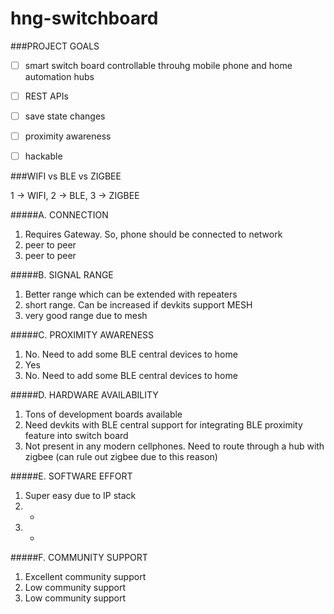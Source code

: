 # hng-switchboard

###PROJECT GOALS

- [ ] smart switch board controllable throuhg mobile phone and home automation hubs
- [ ] REST APIs
- [ ] save state changes
- [ ] proximity awareness
- [ ] hackable



###WIFI vs BLE vs ZIGBEE

1 -> WIFI, 2 -> BLE, 3 -> ZIGBEE

#####A. CONNECTION
1. Requires Gateway. So, phone should be connected to network
2. peer to peer
3. peer to peer

#####B. SIGNAL RANGE
1. Better range which can be extended with repeaters
2. short range. Can be increased if devkits support MESH
3. very good range due to mesh

#####C. PROXIMITY AWARENESS
1. No. Need to add some BLE central devices to home
2. Yes
3. No. Need to add some BLE central devices to home

#####D. HARDWARE AVAILABILITY
1. Tons of development boards available
2. Need devkits with BLE central support for integrating BLE proximity feature into switch board
3. Not present in any modern cellphones. Need to route through a hub with zigbee (can rule out zigbee due to this reason)

#####E. SOFTWARE EFFORT
1. Super easy due to IP stack
2. -
3. -

#####F. COMMUNITY SUPPORT
1. Excellent community support
2. Low community support
3. Low community support




